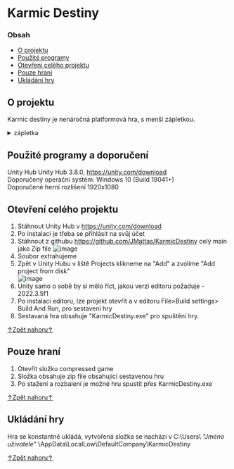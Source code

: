 # Karmic Destiny

### Obsah

- [O projektu](#o-projektu)
- [Použité programy](#použité-programy-a-doporučení)
- [Otevření celého projektu](#otevření-celého-projektu)
- [Pouze hraní](#pouze-hraní)
- [Ukládání hry](#ukládání-hry)

## O projektu
Karmic destiny je nenáročná platformová hra, s menší zápletkou.
<details><summary>zápletka</summary>
Monstra se neoživují, prozatím to nemá žádné jiné následky.
</details>

## Použité programy a doporučení
Unity Hub Unity Hub 3.8.0, https://unity.com/download \
Doporučený operační systém: Windows 10 (Build 19041+)\
Doporučené herní rozlišení 1920x1080

## Otevření celého projektu
1. Stáhnout Unity Hub v https://unity.com/download 
2. Po instalaci je třeba se přihlásit na svůj účet
3. Stáhnout z githubu https://github.com/JMattas/KarmicDestiny celý main jako Zip file
![image](https://github.com/JMattas/KarmicDestiny/assets/113183750/f27ce4f0-3e5c-419d-bbc4-3a09263c01cf)
4. Soubor extrahujeme
5. Zpět v Unity Hubu v liště Projects klikneme na "Add" a zvolíme "Add project from disk"\
 ![image](https://github.com/JMattas/KarmicDestiny/assets/113183750/ddd3a08b-d1a5-4fee-bb25-50739b4ed99c)
6. Unity samo o sobě by si mělo říct, jakou verzi editoru požaduje -  2022.3.5f1
7. Po instalaci editoru, lze projekt otevřít a v editoru File>Build settings> Build And Run, pro sestavení hry
8. Sestavaná hra obsahuje "KarmicDestiny.exe" pro spuštění hry.


[↑Zpět nahoru↑](#karmic-destiny)

## Pouze hraní
1. Otevřít složku compressed game
2. Složka obsahuje zip file obsahující sestavenou hru
3. Po stažení a rozbalení je možné hru spustit přes KarmicDestiny.exe

[↑Zpět nahoru↑](#karmic-destiny)

## Ukládání hry

Hra se konstantně ukládá, vytvořená složka se nachází v C:\Users\ _"Jméno uživatele"_ \AppData\LocalLow\DefaultCompany\KarmicDestiny

[↑Zpět nahoru↑](#karmic-destiny)
